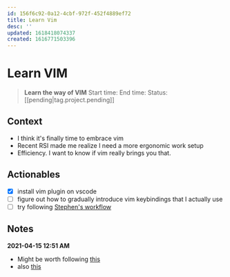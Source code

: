 ```yaml
---
id: 156f6c92-0a12-4cbf-972f-452f4889ef72
title: Learn Vim
desc: ''
updated: 1618418074337
created: 1616771503396
---
```


# Learn VIM

> **Learn the way of VIM**
> Start time: 
> End time: 
> Status: [[pending|tag.project.pending]]

## Context

- I think it's finally time to embrace vim
- Recent RSI made me realize I need a more ergonomic work setup
- Efficiency. I want to know if vim really brings you that.

## Actionables

- [x] install vim plugin on vscode
- [ ] figure out how to gradually introduce vim keybindings that I actually use
- [ ] try following [Stephen's workflow](https://discord.com/channels/717965437182410783/717965437182410786/798338552761024552)

## Notes

**2021-04-15 12:51 AM**
- Might be worth following [this](https://danielmiessler.com/study/vim/)
- also [this](https://github.com/mhinz/vim-galore)